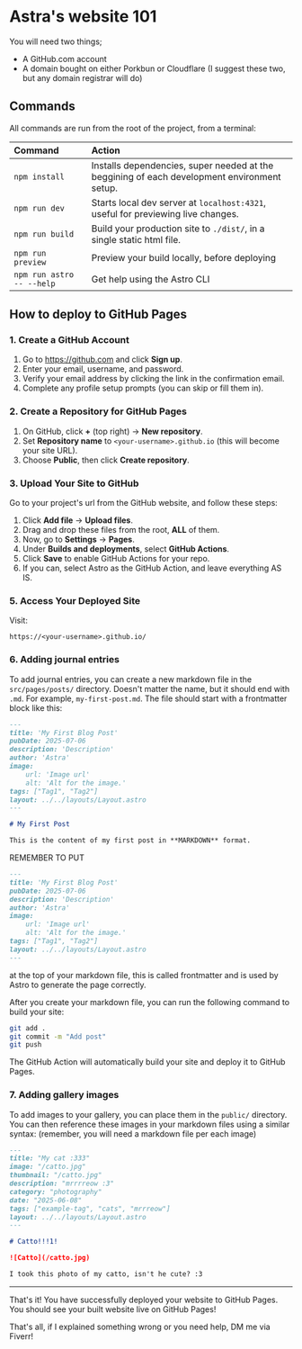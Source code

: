 # Astra's website 101

You will need two things;
- A GitHub.com account
- A domain bought on either Porkbun or Cloudflare (I suggest these two, but any domain registrar will do)

## Commands

All commands are run from the root of the project, from a terminal:

| Command                   | Action                                           |
| :------------------------ | :----------------------------------------------- |
| `npm install`             | Installs dependencies, super needed at the beggining of each development environment setup.                          |
| `npm run dev`             | Starts local dev server at `localhost:4321`, useful for previewing live changes.      |
| `npm run build`           | Build your production site to `./dist/`, in a single static html file.          |
| `npm run preview`         | Preview your build locally, before deploying     |
| `npm run astro -- --help` | Get help using the Astro CLI                     |

## How to deploy to GitHub Pages

### 1. Create a GitHub Account
1. Go to https://github.com and click **Sign up**.
2. Enter your email, username, and password.
3. Verify your email address by clicking the link in the confirmation email.
4. Complete any profile setup prompts (you can skip or fill them in).

### 2. Create a Repository for GitHub Pages
1. On GitHub, click **+** (top right) → **New repository**.
2. Set **Repository name** to `<your-username>.github.io` (this will become your site URL).
3. Choose **Public**, then click **Create repository**.

### 3. Upload Your Site to GitHub
Go to your project's url from the GitHub website, and follow these steps:
1. Click **Add file** → **Upload files**.
2. Drag and drop these files from the root, **ALL** of them.
3. Now, go to **Settings** → **Pages**.
4. Under **Builds and deployments**, select **GitHub Actions**.
5. Click **Save** to enable GitHub Actions for your repo.
6. If you can, select Astro as the GitHub Action, and leave everything AS IS.

### 5. Access Your Deployed Site
Visit:
```
https://<your-username>.github.io/
```

### 6. Adding journal entries
To add journal entries, you can create a new markdown file in the `src/pages/posts/` directory. Doesn't matter the name, but it should end with `.md`. For example, `my-first-post.md`. The file should start with a frontmatter block like this:

```markdown
---
title: 'My First Blog Post'
pubDate: 2025-07-06
description: 'Description'
author: 'Astra'
image:
    url: 'Image url'
    alt: 'Alt for the image.'
tags: ["Tag1", "Tag2"]
layout: ../../layouts/Layout.astro
---

# My First Post

This is the content of my first post in **MARKDOWN** format.
```

REMEMBER TO PUT 
```markdown
---
title: 'My First Blog Post'
pubDate: 2025-07-06
description: 'Description'
author: 'Astra'
image:
    url: 'Image url'
    alt: 'Alt for the image.'
tags: ["Tag1", "Tag2"]
layout: ../../layouts/Layout.astro
---
```
at the top of your markdown file, this is called frontmatter and is used by Astro to generate the page correctly.

After you create your markdown file, you can run the following command to build your site:

```bash
git add .
git commit -m "Add post"
git push
``` 

The GitHub Action will automatically build your site and deploy it to GitHub Pages.

### 7. Adding gallery images
To add images to your gallery, you can place them in the `public/` directory. You can then reference these images in your markdown files using a similar syntax: (remember, you will need a markdown file per each image)

```markdown
---
title: "My cat :333"
image: "/catto.jpg"
thumbnail: "/catto.jpg"
description: "mrrrreow :3"
category: "photography"
date: "2025-06-08"
tags: ["example-tag", "cats", "mrrreow"]
layout: ../../layouts/Layout.astro
---

# Catto!!!1!

![Catto](/catto.jpg)

I took this photo of my catto, isn't he cute? :3
```

---
That's it! You have successfully deployed your website to GitHub Pages. You should see your built website live on GitHub Pages!

That's all, if I explained something wrong or you need help, DM me via Fiverr!

